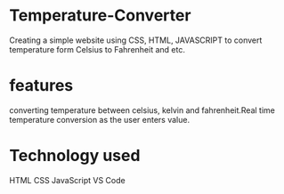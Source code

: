 # Temperature-Converter
Creating a simple website using CSS, HTML, JAVASCRIPT to convert temperature form Celsius to Fahrenheit and etc.

# features
converting temperature between celsius, kelvin and fahrenheit.Real time temperature conversion as the user enters value.

# Technology used
HTML CSS JavaScript VS Code

